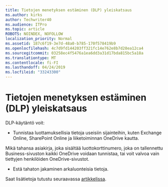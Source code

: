 ```yaml
---
title: Tietojen menetyksen estäminen (DLP) yleiskatsaus
ms.author: kirks
author: Techwriter40
ms.audience: ITPro
ms.topic: article
ROBOTS: NOINDEX, NOFOLLOW
localization_priority: Normal
ms.assetid: 187c6f19-3e7d-48a0-b785-170f578419b9
ms.openlocfilehash: 4c7d9fd144203ff321fc14e762e8b7d28ea12ca4
ms.sourcegitcommit: 03258ec4f5476a1ea6dd3a31d17bda815bc5a18a
ms.translationtype: MT
ms.contentlocale: fi-FI
ms.lasthandoff: 04/24/2019
ms.locfileid: "33243300"
---
```

# <a name="data-loss-prevention-dlp-overview"></a>Tietojen menetyksen estäminen (DLP) yleiskatsaus

DLP-käytäntö voit:

- Tunnistaa luottamuksellisia tietoja useisiin sijainteihin, kuten Exchange Online, SharePoint Online ja liiketoiminnan OneDrive kautta.


Mikä tahansa asiakirja, joka sisältää luottokorttinumero, joka on tallennettu Business-sivuston kaikki OneDrive voidaan tunnistaa, tai voit valvoa vain tiettyjen henkilöiden OneDrive-sivustot.

- Estä tahaton jakaminen arkaluonteisia tietoja.


Saat lisätietoja tutustu seuraavassa [artikkelissa](https://docs.microsoft.com/en-us/office365/securitycompliance/data-loss-prevention-policies).

